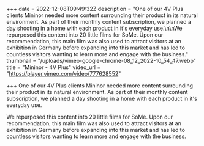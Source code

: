 +++
date = 2022-12-08T09:49:32Z
description = "One of our 4V Plus clients Mininor needed more content surrounding their product in its natural environment. As part of their monthly content subscription, we planned a day shooting in a home with each product in it's everyday use.\n\nWe repurposed this content into 20 little films for SoMe. Upon our recommendation, this main film was also used to attract visitors at an exhibition in Germany before expanding into this market and has led to countless visitors wanting to learn more and engage with the business."
thumbnail = "/uploads/vimeo-google-chrome-08_12_2022-10_54_47.webp"
title = "Mininor - 4V Plus"
video_url = "https://player.vimeo.com/video/777628552"

+++
One of our 4V Plus clients Mininor needed more content surrounding their product in its natural environment. As part of their monthly content subscription, we planned a day shooting in a home with each product in it's everyday use.

We repurposed this content into 20 little films for SoMe. Upon our recommendation, this main film was also used to attract visitors at an exhibition in Germany before expanding into this market and has led to countless visitors wanting to learn more and engage with the business.